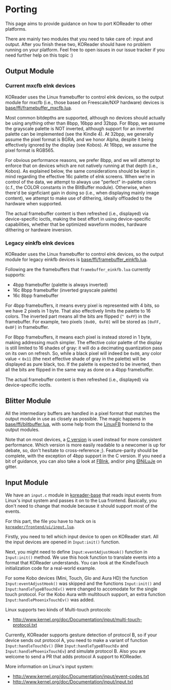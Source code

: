 # Porting

This page aims to provide guidance on how to port KOReader to other platforms.

There are mainly two modules that you need to take care of: input and output.
After you finish these two, KOReader should have no problem running on your
platform. Feel free to open issues in our issue tracker if you need further help on this topic :)


## Output Module

### Current mxcfb eInk devices

KOReader uses the Linux framebuffer to control eInk devices, so the output module for mxcfb (i.e., those based on Freescale/NXP hardware) devices is
[base/ffi/framebuffer_mxcfb.lua](https://github.com/koreader/koreader-base/blob/master/ffi/framebuffer_mxcfb.lua).

Most common bitdepths are supported, although no devices should actually be using anything other than 8bpp, 16bpp and 32bpp.
For 8bpp, we assume the grayscale palette is NOT inverted, although support for an inverted palette can be implemented (see the Kindle 4).
At 32bpp, we generally assume the pixel format is BGRA, and we honor Alpha, despite it being effectively ignored by the display (see Kobos).
At 16bpp, we assume the pixel format is RGB565.

For obvious performance reasons, we prefer 8bpp, and we will attempt to enforce that on devices which are not natively running at that depth (i.e., Kobos).
As explained below, the same considerations should be kept in mind regarding the effective 16c palette of eInk screens.
When we're in control of the data, we attempt to always use "perfect" in-palette colors (c.f., the COLOR constants in the BlitBuffer module).
Otherwise, when there'd be signficiant gain in doing so (i.e., when displaying mainly image content), we attempt to make use of dithering,
ideally offloaded to the hardware when supported.

The actual framebuffer content is then refreshed (i.e., displayed) via device-specific ioctls, making the best effort in using device-specific capabilities,
whether that be optimized waveform modes, hardware dithering or hardware inversion.

### Legacy einkfb eInk devices

KOReader uses the Linux framebuffer to control eInk devices, so the output module for legacy einkfb devices is
[base/ffi/framebuffer_einkfb.lua](https://github.com/koreader/koreader-base/blob/master/ffi/framebuffer_einkfb.lua).

Following are the framebuffers that `framebuffer_einkfb.lua` currently supports:

  * 4bpp framebuffer (palette is always inverted)
  * 16c 8bpp framebuffer (inverted grayscale palette)
  * 16c 8bpp framebuffer

For 4bpp framebuffers, it means every pixel is represented with 4 bits, so we
have 2 pixels in 1 byte. That also effectively limits the palette to 16 colors.
The inverted part means all the bits are flipped (`^ 0xFF`) in the framebuffer.
For example, two pixels `[0x00, 0xF0]` will be stored as `[0xFF, 0x0F]` in framebuffer.

For 8bpp framebuffers, it means each pixel is instead stored in 1 byte, making addressing much simpler.
The effective color palette of the display is still limited to 16 shades of gray:
it will do a decimating quantization pass on its own on refresh.
So, while a black pixel will indeed be `0x00`, any color value < `0x11`
(the next effective shade of gray in the palette) will be displayed as pure black, too.
If the palette is expected to be inverted, then all the bits are
flipped in the same way as done on a 4bpp framebuffer.

The actual framebuffer content is then refreshed (i.e., displayed) via device-specific ioctls.

## Blitter Module

All the intermediary buffers are handled in a pixel format that matches the output module in use as closely as possible.
The magic happens in [base/ffi/blitbuffer.lua](https://github.com/koreader/koreader-base/blob/master/ffi/blitbuffer.lua),
with some help from the [LinuxFB](https://github.com/koreader/koreader-base/blob/master/ffi/framebuffer_linux.lua) frontend to the output modules.

Note that on most devices, a [C version](https://github.com/koreader/koreader-base/blob/master/blitbuffer.c) is used instead for more consistent performance.
Which version is more easily readable to a newcomer is up for debate, so, don't hesitate to cross-reference ;).
Feature-parity should be complete, with the exception of 4bpp support in the C version.
If you need a bit of guidance, you can also take a look at [FBInk](https://github.com/NiLuJe/FBInk), and/or ping [@NiLuJe](https://github.com/NiLuJe) on gitter.

## Input Module

We have an `input.c` module in [koreader-base][kb-framework] that reads input
events from Linux's input system and passes it on to the Lua frontend.
Basically, you don't need to change that module because it should support most of the events.

For this part, the file you have to hack on is [`koreader/frontend/ui/input.lua`](https://github.com/koreader/koreader/blob/master/frontend/ui/input.lua).

Firstly, you need to tell which input device to open on KOReader start. All the
input devices are opened in `Input:init()` function.

Next, you might need to define `Input:eventAdjustHook()` function in
`Input:init()` method. We use this hook function to translate events into a
format that KOReader understands. You can look at the KindleTouch initialization code for a real-world example.

For some Kobo devices (Mini, Touch, Glo and Aura HD) the function `Input:eventAdjustHook()` was skipped and the functions `Input:init()` and `Input:handleTypeBTouchEv()` were changed to accomodate for the single touch protocol.
For the Kobo Aura with multitouch support, an extra function `Input:handlePhoenixTouchEv()` was added.

Linux supports two kinds of Multi-touch protocols:

 * <http://www.kernel.org/doc/Documentation/input/multi-touch-protocol.txt>

Currently, KOReader supports gesture detection of protocol B, so if your device sends out
protocol A, you need to make a variant of function `Input:handleTouchEv()` (like `Input:handleTypeBTouchEv` and `Input:handlePhoenixTouchEv`) and simulate protocol B.
Also you are welcome to send a PR that adds protocol A support to KOReader.

More information on Linux's input system:

 * <http://www.kernel.org/doc/Documentation/input/event-codes.txt>
 * <http://www.kernel.org/doc/Documentation/input/input.txt>

[kb-framework]:https://github.com/koreader/koreader-base
